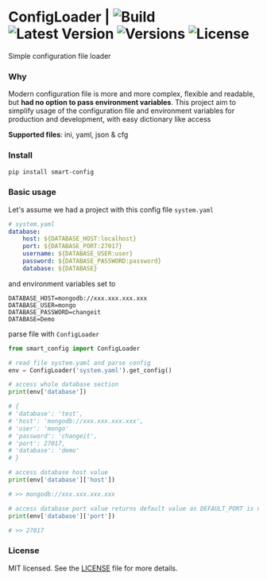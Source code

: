 # ConfigLoader | ![Build](https://github.com/sfahad1414/smart_config/workflows/Build/badge.svg) ![Latest Version](https://pypip.in/version/smart-config/badge.svg) ![Versions](https://img.shields.io/pypi/pyversions/smart-config.svg) ![License](https://img.shields.io/pypi/l/smart-config.svg)
Simple configuration file loader

### Why
Modern configuration file is more and more complex, flexible and readable, but **had no option to pass environment variables**. This project aim to simplify usage of the configuration file and environment variables for production and development, with easy dictionary like access

**Supported files**: ini, yaml, json & cfg
### Install
```bash
pip install smart-config
```

### Basic usage
Let's assume we had a project with this config file `system.yaml`

```yaml
# system.yaml
database:
    host: ${DATABASE_HOST:localhost}
    port: ${DATABASE_PORT:27017}
    username: ${DATABASE_USER:user}
    password: ${DATABASE_PASSWORD:password}
    database: ${DATABASE}
```

and environment variables set to
```
DATABASE_HOST=mongodb://xxx.xxx.xxx.xxx
DATABASE_USER=mongo
DATABASE_PASSWORD=changeit
DATABASE=Demo
```

parse file with `ConfigLoader`

```python
from smart_config import ConfigLoader

# read file system.yaml and parse config
env = ConfigLoader('system.yaml').get_config()

# access whole database section
print(env['database'])

# {
# 'database': 'test',
# 'host': 'mongodb://xxx.xxx.xxx.xxx',
# 'user': 'mongo'
# 'password': 'changeit',
# 'port': 27017,
# 'database': 'demo'
# }

# access database host value
print(env['database']['host'])

# >> mongodb://xxx.xxx.xxx.xxx

# access database port value returns default value as DEFAULT_PORT is not set in environment
print(env['database']['port'])

# >> 27017
```

### License
MIT licensed. See the [LICENSE](LICENSE) file for more details.
